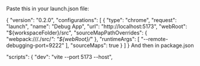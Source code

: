 Paste this in your launch.json file:

{
    "version": "0.2.0",
    "configurations": [
        {
            "type": "chrome",
            "request": "launch",
            "name": "Debug App",
            "url": "http://localhost:5173",
            "webRoot": "${workspaceFolder}/src",
            "sourceMapPathOverrides": {
                "webpack:///./src/*": "${webRoot}/*"
            },
            "runtimeArgs": [
                "--remote-debugging-port=9222"
            ],
            "sourceMaps": true
        }
    ]
}
And then in package.json

 "scripts": {
    "dev": "vite --port 5173 --host",